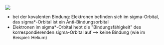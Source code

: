 ![](Pasted%20image%2020240416104359.png)
- bei der kovalenten Bindung: Elektronen befinden sich im sigma-Orbital, das sigma*-Orbital ist ein Anti-Bindungsorbital 
- Elektronen im sigma*-Orbital hebt die "Bindungsfähigkeit" des korrespondierenden sigma-Orbital auf --> keine Bindung (wie im Beispiel: Helium)